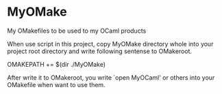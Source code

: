 MyOMake
=======

My OMakefiles to be used to my OCaml products

When use script in this project, copy MyOMake directory whole into your project root directory and
write following sentense to OMakeroot.

OMAKEPATH += $(dir ./MyOMake)

After write it to OMakeroot, you write `open MyOCaml' or others into your OMakefile when want to use them.
